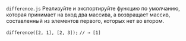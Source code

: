 `difference.js`
Реализуйте и экспортируйте функцию по умолчанию, которая принимает на вход два массива, а возвращает массив, составленный из элементов первого, которых нет во втором.

`difference([2, 1], [2, 3]);`
`// → [1]`
